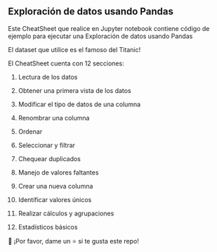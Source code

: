## Exploración de datos usando Pandas


Este CheatSheet que realice en Jupyter notebook contiene código de ejemplo para ejecutar una Exploración de datos usando Pandas

El dataset que utilice es el famoso del Titanic!

El CheatSheet cuenta con 12 secciones:


1. Lectura de los datos

2. Obtener una primera vista de los datos

3. Modificar el tipo de datos de una columna

4. Renombrar una columna

5. Ordenar

6. Seleccionar y filtrar 

7. Chequear duplicados

8. Manejo de valores faltantes

9. Crear una nueva columna

10. Identificar valores únicos

11. Realizar cálculos y agrupaciones

12. Estadísticos básicos


👏 ¡Por favor, dame un ⭐️ si te gusta este repo!
